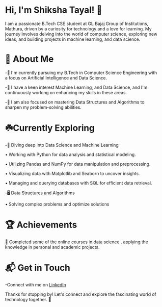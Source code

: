 # Hi, I'm Shiksha Tayal! 👋

I am a passionate B.Tech CSE student at GL Bajaj Group of Institutions, Mathura, driven by a curiosity for technology and a love for learning. My journey involves delving into the world of computer science, exploring new ideas, and building projects in machine learning, and data science.

# 🚀 About Me

-🔭 I'm currently pursuing my B.Tech in Computer Science Engineering with a focus on Artificial Intelligence and Data Science.

-🌱 I have a keen interest Machine Learning, and Data Science, and I'm continuously working on enhancing my skills in these areas.

-🧠 I am also focused on mastering Data Structures and Algorithms to sharpen my problem-solving abilities.


# ☘️Currently Exploring  

-🔭 Diving deep into Data Science and Machine Learning

   • Working with Python for data analysis       and statistical modeling.
 
   • Utilizing Pandas and NumPy for data         manipulation and preprocessing.

   • Visualizing data with Matplotlib and        Seaborn to uncover insights.

   • Managing and querying databases with        SQL for efficient data retrieval.

-🖥️ Data Structures and Algorithms 

  • Solving complex problems and optimize        solutions 

# 🏆 Achievements

🌟 Completed some of the online courses in data science , applying the knowledge in personal and academic projects.


# 📬 Get in Touch

-Connect with me on [LinkedIn](https://www.linkedin.com/in/shiksha-tayal-188395260)



Thanks for stopping by! Let's connect and explore the fascinating world of technology together. 🚀
